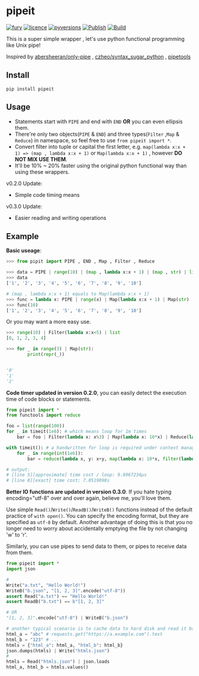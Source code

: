 # pipeit
[![fury](https://badge.fury.io/py/pipeit.svg)](https://badge.fury.io/py/pipeit)
[![licence](https://img.shields.io/github/license/GoodManWEN/pipeit)](https://github.com/GoodManWEN/pipeit/blob/master/LICENSE)
[![pyversions](https://img.shields.io/pypi/pyversions/pipeit.svg)](https://pypi.org/project/pipeit/)
[![Publish](https://github.com/GoodManWEN/pipeit/workflows/Publish/badge.svg)](https://github.com/GoodManWEN/pipeit/actions?query=workflow:Publish)
[![Build](https://github.com/GoodManWEN/pipeit/workflows/Build/badge.svg)](https://github.com/GoodManWEN/pipeit/actions?query=workflow:Build)

This is a super simple wrapper , let's use python functional programming like Unix pipe!

Inspired by [abersheeran/only-pipe](https://github.com/abersheeran/only-pipe) , [czheo/syntax_sugar_python](https://github.com/czheo/syntax_sugar_python) , [pipetools](https://pypi.org/project/pipetools/)

## Install

    pip install pipeit

## Usage
- Statements start with `PIPE` and end with `END` **OR** you can even ellipsis them.
- There're only two objects(`PIPE` & `END`) and three types(`Filter` ,`Map` & `Reduce`) in namespace, so feel free to use `from pipeit import *`.
- Convert filter into tuple or capital the first letter, e.g. `map(lambda x:x + 1) => (map , lambda x:x + 1)` or `Map(lambda x:x + 1)` , however **DO NOT MIX USE THEM**.
- It'll be 10% ~ 20% faster using the original python functional way than using these wrappers.

v0.2.0 Update:
- Simple code timing means

v0.3.0 Update:
- Easier reading and writing operations

## Example
**Basic useage**: 
```Python
>>> from pipit import PIPE , END , Map , Filter , Reduce

>>> data = PIPE | range(10) | (map , lambda x:x + 1) | (map , str) | list | END
>>> data
['1', '2', '3', '4', '5', '6', '7', '8', '9', '10']

# (map , lambda x:x + 1) equals to Map(lambda x:x + 1)
>>> func = lambda x: PIPE | range(x) | Map(lambda x:x + 1) | Map(str) | list | END
>>> func(10)
['1', '2', '3', '4', '5', '6', '7', '8', '9', '10']
```

Or you may want a more easy use.
```Python
>>> range(10) | Filter(lambda x:x<5) | list
[0, 1, 2, 3, 4]

>>> for _ in range(3) | Map(str):
        print(repr(_))


'0'
'1'
'2'
```

**Code timer updated in version 0.2.0**, you can easily detect the execution time of code blocks or statements.
```Python
from pipeit import *
from functools import reduce

foo = list(range(100))
for _ in timeit(1e6): # which means loop for 1m times
    bar = foo | Filter(lambda x: x%3) | Map(lambda x: 10*x) | Reduce(lambda x, y: x+y) | int

with timeit(): # a handwritten for loop is required under context manager mode
    for _ in range(int(1e6)):
        bar = reduce(lambda x, y: x+y, map(lambda x: 10*x, filter(lambda x: x%3, foo)))

# output: 
# [line 5][approximate] time cost / loop: 9.8967234μs
# [line 8][exact] time cost: 7.0519098s 
```

**Better IO functions are updated in version 0.3.0**. If you hate typing encoding="utf-8" over and over again, believe me, you'll love them.

Use simple `Read()`/`Write()`/`ReadB()`/`WriteB()` functions instead of the default practice of `with open()`. You can specify the encoding format, but they are specified as `utf-8` by default. Another advantage of doing this is that you no longer need to worry about accidentally emptying the file by not changing 'w' to 'r'.

Similarly, you can use pipes to send data to them, or pipes to receive data from them.

```Python
from pipeit import *
import json

# 
Write("a.txt", "Hello World!")
WriteB("b.json", "[1, 2, 3]".encode("utf-8"))
assert Read("a.txt") == "Hello World!"
assert ReadB("b.txt") == b"[1, 2, 3]"

# OR
"[1, 2, 3]".encode("utf-8") | WriteB("b.json")

# another typical scenario is to cache data to hard disk and read it back again
html_a = "abc" # requests.get("https://a.example.com").text
html_b = "123" # ...
htmls = {"html_a": html_a, "html_b": html_b}
json.dumps(htmls) | Write("htmls.json")
# 
htmls = Read("htmls.json") | json.loads
html_a, html_b = htmls.values()
```
